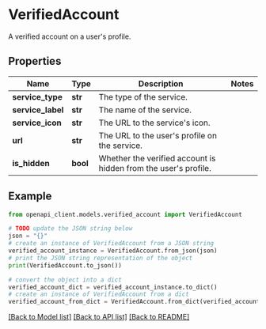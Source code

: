 # VerifiedAccount

A verified account on a user's profile.

## Properties

Name | Type | Description | Notes
------------ | ------------- | ------------- | -------------
**service_type** | **str** | The type of the service. | 
**service_label** | **str** | The name of the service. | 
**service_icon** | **str** | The URL to the service&#39;s icon. | 
**url** | **str** | The URL to the user&#39;s profile on the service. | 
**is_hidden** | **bool** | Whether the verified account is hidden from the user&#39;s profile. | 

## Example

```python
from openapi_client.models.verified_account import VerifiedAccount

# TODO update the JSON string below
json = "{}"
# create an instance of VerifiedAccount from a JSON string
verified_account_instance = VerifiedAccount.from_json(json)
# print the JSON string representation of the object
print(VerifiedAccount.to_json())

# convert the object into a dict
verified_account_dict = verified_account_instance.to_dict()
# create an instance of VerifiedAccount from a dict
verified_account_from_dict = VerifiedAccount.from_dict(verified_account_dict)
```
[[Back to Model list]](../README.md#documentation-for-models) [[Back to API list]](../README.md#documentation-for-api-endpoints) [[Back to README]](../README.md)


